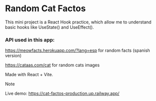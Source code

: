 # Random Cat Factos

This mini project is a React Hook practice, which allow me to understand basic hooks like UseState() and UseEffect().

### API used in this app: 
https://meowfacts.herokuapp.com/?lang=esp for random facts (spanish version) 

https://cataas.com/cat for random cats images

Made with React + Vite.


> [!NOTE]
> Live demo: https://cat-factos-production.up.railway.app/

